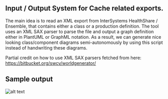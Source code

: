 ## Input / Output System for Cache related exports. 

The main idea is to read an XML export from InterSystems HealthShare / Ensemble, that contains either a class or a production definition. The tool uses an XML SAX parser to parse the file and output a graph definition either in PlantUML or GraphML notation. As a result, we can generate nice looking class/component diagrams semi-autonomously by using this script instead of handwriting these diagrams.

Partial credit on how to use XML SAX parsers fetched from here: https://bitbucket.org/swcv/worldgenerator/

## Sample output
![alt text](https://user-images.githubusercontent.com/670459/46409159-285d9200-c71d-11e8-93e8-f8044c5c9e16.png)

